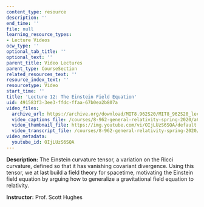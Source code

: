 ```yaml
---
content_type: resource
description: ''
end_time: ''
file: null
learning_resource_types:
- Lecture Videos
ocw_type: ''
optional_tab_title: ''
optional_text: ''
parent_title: Video Lectures
parent_type: CourseSection
related_resources_text: ''
resource_index_text: ''
resourcetype: Video
start_time: ''
title: 'Lecture 12: The Einstein Field Equation'
uid: 491583f3-3ee3-ffdc-ffaa-67b0ea2b807a
video_files:
  archive_url: https://archive.org/download/MIT8.962S20/MIT8_962S20_lec12_300k.mp4
  video_captions_file: /courses/8-962-general-relativity-spring-2020/a6c6de29aaf4597ca3c7a4017cd23b29_OIjLUzS6SQA.vtt
  video_thumbnail_file: https://img.youtube.com/vi/OIjLUzS6SQA/default.jpg
  video_transcript_file: /courses/8-962-general-relativity-spring-2020/b8543a35845e7da6a3bcc46873bc227d_OIjLUzS6SQA.pdf
video_metadata:
  youtube_id: OIjLUzS6SQA
---
```


**Description:** The Einstein curvature tensor, a variation on the Ricci curvature, defined so that it has vanishing covariant divergence. Using this tensor, we at last build a field theory for spacetime, motivating the Einstein field equation by arguing how to generalize a gravitational field equation to relativity.

**Instructor:** Prof. Scott Hughes



